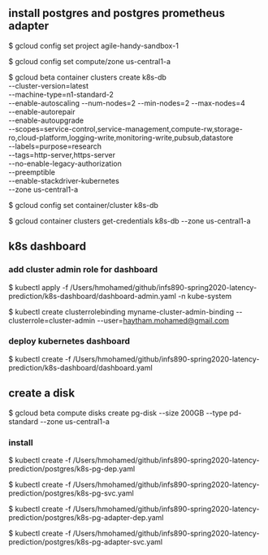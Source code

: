 ## install postgres and postgres prometheus adapter


$ gcloud config set project agile-handy-sandbox-1

$ gcloud config set compute/zone us-central1-a

$ gcloud beta container clusters create k8s-db \
  --cluster-version=latest \
  --machine-type=n1-standard-2 \
  --enable-autoscaling --num-nodes=2 --min-nodes=2 --max-nodes=4 \
  --enable-autorepair \
  --enable-autoupgrade \
  --scopes=service-control,service-management,compute-rw,storage-ro,cloud-platform,logging-write,monitoring-write,pubsub,datastore \
  --labels=purpose=research \
  --tags=http-server,https-server \
  --no-enable-legacy-authorization \
  --preemptible \
  --enable-stackdriver-kubernetes \
  --zone us-central1-a

$ gcloud config set container/cluster k8s-db

$ gcloud container clusters get-credentials k8s-db --zone us-central1-a

## k8s dashboard
### add cluster admin role for dashboard
$ kubectl apply -f /Users/hmohamed/github/infs890-spring2020-latency-prediction/k8s-dashboard/dashboard-admin.yaml -n kube-system

$ kubectl create clusterrolebinding myname-cluster-admin-binding --clusterrole=cluster-admin --user=haytham.mohamed@gmail.com 

### deploy kubernetes dashboard
$ kubectl create -f /Users/hmohamed/github/infs890-spring2020-latency-prediction/k8s-dashboard/dashboard.yaml

## create a disk

$ gcloud beta compute disks create pg-disk --size 200GB --type pd-standard --zone us-central1-a

### install

$ kubectl create -f /Users/hmohamed/github/infs890-spring2020-latency-prediction/postgres/k8s-pg-dep.yaml 

$ kubectl create -f /Users/hmohamed/github/infs890-spring2020-latency-prediction/postgres/k8s-pg-svc.yaml 

$ kubectl create -f /Users/hmohamed/github/infs890-spring2020-latency-prediction/postgres/k8s-pg-adapter-dep.yaml 

$ kubectl create -f /Users/hmohamed/github/infs890-spring2020-latency-prediction/postgres/k8s-pg-adapter-svc.yaml 
